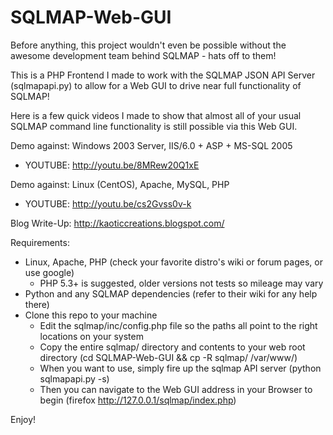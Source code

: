 # SQLMAP-Web-GUI

Before anything, this project wouldn't even be possible without the awesome development team behind SQLMAP - hats off to them!

This is a PHP Frontend I made to work with the SQLMAP JSON API Server (sqlmapapi.py) to allow for a Web GUI to drive near full functionality of SQLMAP!

Here is a few quick videos I made to show that almost all of your usual SQLMAP command line functionality is still possible via this Web GUI. 

Demo against: Windows 2003 Server, IIS/6.0 + ASP + MS-SQL 2005
 - YOUTUBE: http://youtu.be/8MRew20Q1xE

Demo against: Linux (CentOS), Apache, MySQL, PHP
 - YOUTUBE: http://youtu.be/cs2Gvss0v-k

Blog Write-Up: http://kaoticcreations.blogspot.com/

Requirements:
 - Linux, Apache, PHP (check your favorite distro's wiki or forum pages, or use google)
   - PHP 5.3+ is suggested, older versions not tests so mileage may vary
 - Python and any SQLMAP dependencies (refer to their wiki for any help there)
 - Clone this repo to your machine
   - Edit the sqlmap/inc/config.php file so the paths all point to the right locations on your system
   - Copy the entire sqlmap/ directory and contents to your web root directory (cd SQLMAP-Web-GUI && cp -R sqlmap/ /var/www/)
   - When you want to use, simply fire up the sqlmap API server (python sqlmapapi.py -s)
   - Then you can navigate to the Web GUI address in your Browser to begin (firefox http://127.0.0.1/sqlmap/index.php)

Enjoy!

